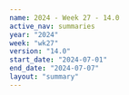 ```yaml
---
name: 2024 - Week 27 - 14.0
active_nav: summaries
year: "2024"
week: "wk27"
version: "14.0"
start_date: "2024-07-01"
end_date: "2024-07-07"
layout: "summary"
---
```


